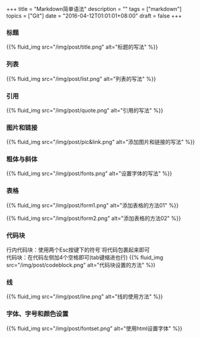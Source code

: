 +++
title = "Markdown简单语法"
description = ""
tags = ["markdown"]
topics = ["Git"]
date = "2016-04-12T01:01:01+08:00"
draft = false
+++

### 标题
{{% fluid_img src="/img/post/title.png" alt="标题的写法" %}}

### 列表
{{% fluid_img src="/img/post/list.png" alt="列表的写法" %}}

### 引用
{{% fluid_img src="/img/post/quote.png" alt="引用的写法" %}}

### 图片和链接
{{% fluid_img src="/img/post/pic&link.png" alt="添加图片和链接的写法" %}}

### 粗体与斜体
{{% fluid_img src="/img/post/fonts.png" alt="设置字体的写法" %}}

### 表格
{{% fluid_img src="/img/post/form1.png" alt="添加表格的方法01" %}}

{{% fluid_img src="/img/post/form2.png" alt="添加表格的方法02" %}}

### 代码块
行内代码块：使用两个Esc按键下的符号`将代码包裹起来即可  
代码块：在代码左侧加4个空格即可(tab键缩进也行)
{{% fluid_img src="/img/post/codeblock.png" alt="代码块设置的方法" %}}

### 线
{{% fluid_img src="/img/post/line.png" alt="线的使用方法" %}}

### 字体、字号和颜色设置
{{% fluid_img src="/img/post/fontset.png" alt="使用html设置字体" %}}